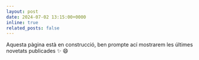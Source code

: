 ```yaml
---
layout: post
date: 2024-07-02 13:15:00+0000
inline: true
related_posts: false
---
```


Aquesta pàgina està en construcció, ben prompte ací mostrarem les últimes novetats publicades :sparkles: :smile:
